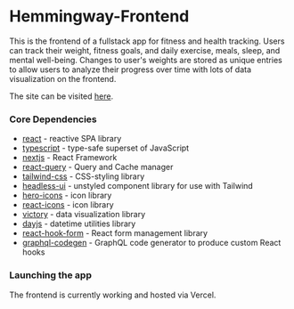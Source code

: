 # Hemmingway-Frontend

This is the frontend of a fullstack app for fitness and health tracking. Users can track their weight, fitness goals, and daily exercise, meals, sleep, and mental well-being. Changes to user's weights are stored as unique entries to allow users to analyze their progress over time with lots of data visualization on the frontend. 

The site can be visited [here].

### Core Dependencies

- [react] - reactive SPA library
- [typescript] - type-safe superset of JavaScript
- [nextjs] - React Framework
- [react-query] - Query and Cache manager
- [tailwind-css] - CSS-styling library
- [headless-ui] - unstyled component library for use with Tailwind
- [hero-icons] - icon library
- [react-icons] - icon library
- [victory] - data visualization library
- [dayjs] - datetime utilities library
- [react-hook-form] - React form management library
- [graphql-codegen] - GraphQL code generator to produce custom React hooks

### Launching the app

The frontend is currently working and hosted via Vercel.


[here]: https://hemmingway.app/
[react]: https://reactjs.org
[typescript]: https://www.typescriptlang.org
[nextjs]: https://nextjs.org
[react-query]: https://react-query.tanstack.com
[tailwind-css]: https://tailwindcss.com
[headless-ui]: https://headlessui.dev
[hero-icons]: https://heroicons.com
[react-icons]: https://react-icons.github.io/react-icons/
[victory]: https://formidable.com/open-source/victory/
[dayjs]: https://day.js.org
[react-hook-form]: https://react-hook-form.com
[graphql-codegen]: https://www.graphql-code-generator.com

